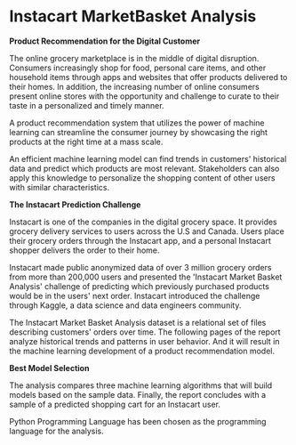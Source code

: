 # Instacart MarketBasket Analysis 

**Product Recommendation for the Digital Customer**

The online grocery marketplace is in the middle of digital disruption.  Consumers increasingly shop for food, personal care items, and other household items through apps and websites that offer products delivered to their homes.  In addition, the increasing number of online consumers present online stores with the opportunity and challenge to curate to their taste in a personalized and timely manner. 

A product recommendation system that utilizes the power of machine learning can streamline the consumer journey by showcasing the right products at the right time at a mass scale. 

An efficient machine learning model can find trends in customers' historical data and predict which products are most relevant.  Stakeholders can also apply this knowledge to personalize the shopping content of other users with similar characteristics.

**The Instacart Prediction Challenge**

Instacart is one of the companies in the digital grocery space.  It provides grocery delivery services to users across the U.S and Canada.  Users place their grocery orders through the Instacart app, and a personal Instacart shopper delivers the order to their home.

Instacart made public anonymized data of over 3 million grocery orders from more than 200,000 users and presented the 'Instacart Market Basket Analysis' challenge of predicting which previously purchased products would be in the users' next order.  Instacart introduced the challenge through Kaggle, a data science and data engineers community.

The Instacart Market Basket Analysis dataset is a relational set of files describing customers' orders over time.  The following pages of the report analyze historical trends and patterns in user behavior.  And it will result in the machine learning development of a product recommendation model. 

**Best Model Selection**

The analysis compares three machine learning algorithms that will build models based on the sample data.  Finally, the report concludes with a sample of a predicted shopping cart for an Instacart user.

Python Programming Language has been chosen as the programming language for the analysis. 


